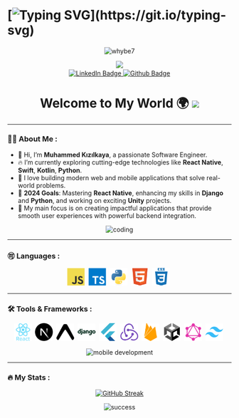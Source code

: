 
# [![Typing SVG](https://readme-typing-svg.demolab.com?font=Fira+Code&pause=1000&color=FE428E&center=true&vCenter=true&width=735&lines=Hello%2C+I+am+Muhammed+and+I+am+working+on+new+technologies.)](https://git.io/typing-svg)



<p align="center"> <img align="center" height="25px" src="https://komarev.com/ghpvc/?username=muhammed-bayat&label=Profile%20views&color=0e75b6&style=for-the-badge" alt="whybe7" /> </p>
<div id="header" align="center">
  <img src="https://media4.giphy.com/media/HscDLzkO8EOTmgkhQP/giphy.gif?cid=ecf05e4702hloj223ibloevt3zhi2lrwcxwjsaskbc5hr6z3&rid=giphy.gif&ct=g" width="200"/>
  <div id="badges" pt={2}>
    <a href="https://www.linkedin.com/in/muhammed-kizilkaya/">
      <img src="https://img.shields.io/badge/LinkedIn-blue?style=for-the-badge&logo=linkedin&logoColor=white" alt="LinkedIn Badge"/>
    </a>
    <a href="https://github.com/muhammed-kizilkaya">
      <img src="https://img.shields.io/badge/Github-white?style=for-the-badge&logo=github&logoColor=black" alt="Github Badge"/>
    </a>
  </div>
  <h1>
    Welcome to My World 🌍
    <img src="https://media.giphy.com/media/hvRJCLFzcasrR4ia7z/giphy.gif" width="30px"/>
  </h1>
</div>

---

### 👨‍💻 About Me :
- 👋 Hi, I’m **Muhammed Kızılkaya**, a passionate Software Engineer.
- 🔥 I’m currently exploring cutting-edge technologies like **React Native**, **Swift**, **Kotlin**, **Python**.
- 🚀 I love building modern web and mobile applications that solve real-world problems.
- 🌱 **2024 Goals**: Mastering **React Native**, enhancing my skills in **Django** and **Python**, and working on exciting **Unity** projects.
- 🎯 My main focus is on creating impactful applications that provide smooth user experiences with powerful backend integration.

<p align="center">
  <img src="https://media.giphy.com/media/qgQUggAC3Pfv687qPC/giphy.gif" width="300" alt="coding"/>
</p>

---

### 🉑 Languages :
<p align="center">
  <img src="https://github.com/devicons/devicon/blob/master/icons/javascript/javascript-original.svg" title="JavaScript" alt="JavaScript" width="40" height="40"/>&nbsp;
  <img src="https://github.com/devicons/devicon/blob/master/icons/typescript/typescript-original.svg" title="TypeScript" alt="TypeScript" width="40" height="40"/>&nbsp;
  <img src="https://github.com/devicons/devicon/blob/master/icons/python/python-original.svg" title="Python" alt="Python" width="40" height="40"/>&nbsp;
  <img src="https://github.com/devicons/devicon/blob/master/icons/html5/html5-original.svg" title="HTML5" alt="HTML" width="40" height="40"/>&nbsp;
  <img src="https://github.com/devicons/devicon/blob/master/icons/css3/css3-plain-wordmark.svg" title="CSS3" alt="CSS" width="40" height="40"/>&nbsp;
</p>

---

### :hammer_and_wrench: Tools & Frameworks :
<p align="center">
  <img src="https://github.com/devicons/devicon/blob/master/icons/react/react-original-wordmark.svg" title="React Native" alt="React Native" width="40" height="40"/>&nbsp;
  <img src="https://github.com/devicons/devicon/blob/master/icons/nextjs/nextjs-original.svg" title="Next.js" alt="Next.js" width="40" height="40"/>&nbsp;
  <img src="https://github.com/devicons/devicon/blob/master/icons/expo/expo-original.svg" title="Expo" alt="Expo" width="40" height="40"/>&nbsp;
  <img src="https://github.com/devicons/devicon/blob/master/icons/django/django-plain-wordmark.svg" title="Django" alt="Django" width="40" height="40"/>&nbsp;
  <img src="https://github.com/devicons/devicon/blob/master/icons/flutter/flutter-original.svg" title="Flutter" alt="Flutter" width="40" height="40"/>&nbsp;
  <img src="https://github.com/devicons/devicon/blob/master/icons/redux/redux-original.svg" title="Redux" alt="Redux " width="40" height="40"/>&nbsp;
  <img src="https://github.com/devicons/devicon/blob/master/icons/firebase/firebase-plain.svg" title="Firebase" alt="Firebase" width="40" height="40"/>&nbsp;
  <img src="https://github.com/devicons/devicon/blob/master/icons/unity/unity-original.svg" title="Unity" alt="Unity" width="40" height="40"/>&nbsp;
  <img src="https://github.com/devicons/devicon/blob/master/icons/graphql/graphql-plain.svg" title="GraphQL" alt="GraphQL" width="40" height="40"/>&nbsp;
  <img src="https://github.com/devicons/devicon/blob/master/icons/tailwindcss/tailwindcss-original.svg" title="TailwindCSS" alt="TailwindCSS" width="40" height="40"/>&nbsp;
</p>

<p align="center">
  <img src="https://media.giphy.com/media/SWoSkN6DxTszqIKEqv/giphy.gif" width="300" alt="mobile development"/>
</p>

---

### :fire: My Stats :
<p align="center">
<a href="https://git.io/streak-stats"><img src="https://streak-stats.demolab.com?user=muhammed-kizilkaya&theme=highcontrast" alt="GitHub Streak" /></a>
</p>

<p align="center">
  <img src="https://media.giphy.com/media/l41lFw057lAJQMwg0/giphy.gif" width="300" alt="success"/>
</p>


 
  

 
